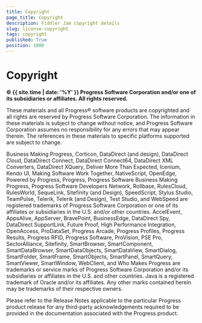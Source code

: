 ```yaml
---
title: Copyright
page_title: Copyright
description: Fiddler Jam copyright details
slug: license-copyright
tags: copyright
published: True
position: 1000
---
```


# Copyright
 
__© {{ site.time | date: '%Y' }} Progress Software Corporation and/or one of its subsidiaries or affiliates. All rights reserved.__

These materials and all Progress® software products are copyrighted and all rights are reserved by Progress Software Corporation. The information in these materials is subject to change without notice, and Progress Software Corporation assumes no responsibility for any errors that may appear therein. The references in these materials to specific platforms supported are subject to change.

Business Making Progress, Corticon, DataDirect (and design), DataDirect Cloud, DataDirect Connect, DataDirect Connect64, DataDirect XML Converters, DataDirect XQuery, Deliver More Than Expected, Icenium, Kendo UI, Making Software Work Together, NativeScript, OpenEdge, Powered by Progress, Progress, Progress Software Business Making Progress, Progress Software Developers Network, Rollbase, RulesCloud, RulesWorld, SequeLink, Sitefinity (and Design), SpeedScript, Stylus Studio, TeamPulse, Telerik, Telerik (and Design), Test Studio, and WebSpeed are registered trademarks of Progress Software Corporation or one of its affiliates or subsidiaries in the U.S. and/or other countries. AccelEvent, AppsAlive, AppServer, BravePoint, BusinessEdge, DataDirect Spy, DataDirect SupportLink, Future Proof, High Performance Integration, OpenAccess, ProDataSet, Progress Arcade, Progress Profiles, Progress Results, Progress RFID, Progress Software, ProVision, PSE Pro, SectorAlliance, Sitefinity, SmartBrowser, SmartComponent, SmartDataBrowser, SmartDataObjects, SmartDataView, SmartDialog, SmartFolder, SmartFrame, SmartObjects, SmartPanel, SmartQuery, SmartViewer, SmartWindow, WebClient, and Who Makes Progress are trademarks or service marks of Progress Software Corporation and/or its subsidiaries or affiliates in the U.S. and other countries. Java is a registered trademark of Oracle and/or its affiliates. Any other marks contained herein may be trademarks of their respective owners.

Please refer to the Release Notes applicable to the particular Progress product release for any third-party acknowledgements required to be provided in the documentation associated with the Progress product.